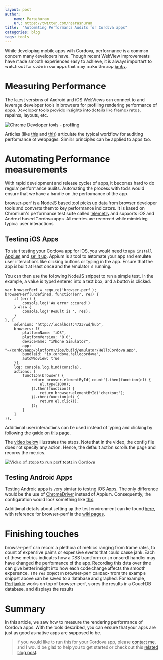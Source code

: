 ```yaml
---
layout: post
author:
    name: Parashuram
    url: https://twitter.com/nparashuram
title:  "Automating Performance Audits for Cordova apps"
categories: blog
tags: tools
---
```


While developing mobile apps with Cordova, performance is a common concern many developers have. Though recent WebView improvements have made smooth experiences easy to achieve, it is always important to watch out for code in our apps that may make the app [janky](http://jankfree.org).   

# Measuring Performance
The latest versions of Android and iOS WebViews can connect to and leverage developer tools in browsers for profiling rendering performance of apps. Developer tools provide insights into details like frames rates, repaints, layouts, etc. 

![Chrome Developer tools - profiling](http://i.imgur.com/zR2f1.gif)   

Articles (like [this](http://aerotwist.com/blog/my-performance-audit-workflow/) and [this](http://calendar.perfplanet.com/2013/the-runtime-performance-checklist/)) articulate the typical workflow for auditing performance of webpages. Similar principles can be applied to apps too. 
<!--more-->
# Automating Performance measurements
With rapid development and release cycles of apps, it becomes hard to do regular performance audits. Automating the process with tools would ensure that we have a handle on the performance of the app. 

[browser-perf](http://npmjs.org/package/browser-perf) is a NodeJS based tool picks up data from browser developer tools and converts them to key performance indicators. It is based on Chromium's performance test suite called [telemetry](http://www.chromium.org/developers/telemetry) and supports iOS and Android based Cordova apps. All metrics are recorded while mimicking typical user interactions.

## Testing iOS Apps
To start testing your Cordova app for iOS, you would need to `npm install` [Appium](http://appium.io/) and [set it up](http://appium.io/getting-started.html?lang=en). Appium is a tool to automate your app and emulate user interactions like clicking buttons or typing in the app. Ensure that the app is built at least once and the emulator is running. 

You can then use the following NodeJS snippet to run a simple test. In the example, a value is typed entered into a text box, and a button is clicked. 

    var browserPerf = require('browser-perf');
    browserPerf(undefined, function(err, res) {
        if (err) {
            console.log('An error occured');
        } else {
            console.log('Result is ', res);
        }
    }, {
        selenium: "http://localhost:4723/wd/hub",
        browsers: [{
            platformName: "iOS",
            platformVersion: "8.0",
            deviceName: "iPhone Simulator",
            app: "~/cordovaapp/platforms/ios/build/emulator/HelloCordova.app",
            bundleId: "io.cordova.hellocordova",
            autoWebview: true
        }],
        log: console.log.bind(console),
        actions: [
            function(browser) {
                return browser.elementById('count').then(function(el) {
                    el.type(1000);
                }).then(function() {
                    return browser.elementById('checkout');
                }).then(function(el) {
                    return el.click();
                });
            }
        ]
    });

Additional user interactions can be used instead of typing and clicking by following the guide on [this page](https://github.com/axemclion/browser-perf/wiki/Node-Module---API#actions). 

The [video below](https://www.youtube.com/watch?v=TG_eTe_H-s4) illustrates the steps. Note that in the video, the config file does not specify any action. Hence, the default action scrolls the page and records the metrics. 

[![Video of steps to run perf tests in Cordova](http://img.youtube.com/vi/TG_eTe_H-s4/0.jpg)](https://www.youtube.com/watch?v=TG_eTe_H-s4)

## Testing Android Apps
Testing Android apps is very similar to testing iOS Apps. The only difference would be the use of [ChromeDriver](https://sites.google.com/a/chromium.org/chromedriver/) instead of Appium. Consequently, the configuration would look something like [this](https://github.com/axemclion/browser-perf/blob/master/test/res/android-hybrid.config.json). 

Additional details about setting up the test environment can be found [here](https://github.com/axemclion/browser-perf/wiki/Setup-Instructions#testing-mobile-cordova-webviewhybrid-applications), with reference for browser-perf in the [wiki pages](https://github.com/axemclion/browser-perf/wiki/Node-Module---API). 

# Finishing touches
browser-perf can record a plethora of metrics ranging from frame rates, to count of expensive paints or expensive events that could cause jank. Each of these metrics indicates how a CSS transform or an onscroll handler may have changed the performance of the app. 
Recording this data over time can give better insight into how each code change affects the smooth experience.
The `res` object in browser-perf callback from the example snippet above can be saved to a database and graphed. For example, [Perfjankie](http://npmjs.org/package/perfjankie) works on top of browser-perf, stores the results in a CouchDB database, and displays the results

# Summary
In this article, we saw how to measure the rendering performance of Cordova apps. With the tools described, you can ensure that your apps are just as good as native apps are supposed to be.

> If you would like to run this for your Cordova app, please [contact me](http://twitter.com/nparashuram), and I would be glad to help you to get started or check out this [related blog post](http://blog.nparashuram.com/2014/10/measuring-rendering-performance-metrics.html).  

